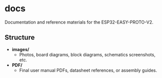 # docs

Documentation and reference materials for the ESP32-EASY-PROTO-V2.

## Structure

- **images/**  
  - Photos, board diagrams, block diagrams, schematics screenshots, etc.
- **PDF/**  
  - Final user manual PDFs, datasheet references, or assembly guides.



